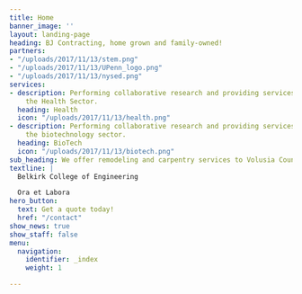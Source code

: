 ```yaml
---
title: Home
banner_image: ''
layout: landing-page
heading: BJ Contracting, home grown and family-owned!
partners:
- "/uploads/2017/11/13/stem.png"
- "/uploads/2017/11/13/UPenn_logo.png"
- "/uploads/2017/11/13/nysed.png"
services:
- description: Performing collaborative research and providing services to support
    the Health Sector.
  heading: Health
  icon: "/uploads/2017/11/13/health.png"
- description: Performing collaborative research and providing services to support
    the biotechnology sector.
  heading: BioTech
  icon: "/uploads/2017/11/13/biotech.png"
sub_heading: We offer remodeling and carpentry services to Volusia County, FL.
textline: |
  Belkirk College of Engineering

  Ora et Labora
hero_button:
  text: Get a quote today!
  href: "/contact"
show_news: true
show_staff: false
menu:
  navigation:
    identifier: _index
    weight: 1

---
```

